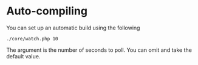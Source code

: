 # Auto-compiling

You can set up an automatic build using the following

    ./core/watch.php 10

The argument is the number of seconds to poll.  You can omit and take the default value.

